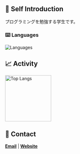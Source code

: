 ## 🩵 Self Introduction
  プログラミングを勉強する学生です。
### ⌨️ Languages
<img alt="Languages" src="https://skillicons.dev/icons?theme=light&perline=8&i=html,js,css,swift,py" />


## 📈 Activity
<p align="left"> 
<img alt="Top Langs" height="150px" src="https://github-readme-stats.vercel.app/api/top-langs/?username=ter3q&layout=compact&show_icons=true" />
</p>


## 📩 Contact 
**[Email](mailto:contact@ter3q.com)** |  **[Website](https://ter3q.com)** 
